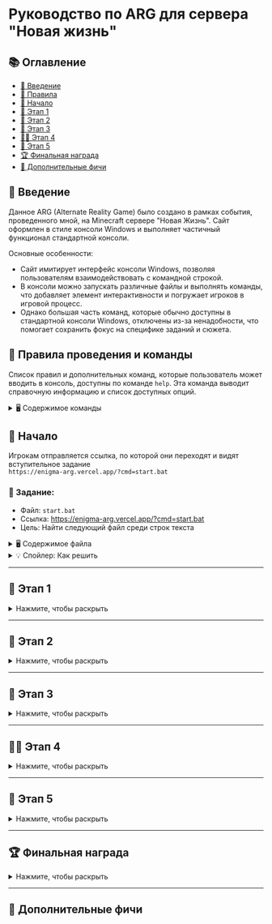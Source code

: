 # Руководство по ARG для сервера "Новая жизнь"

## 📚 Оглавление
- [📌 Введение](#введение)
- [📖 Правила](#📖-правила-проведения-и-команды)
- [🚀 Начало](#🚀-начало)
- [🔑 Этап 1](#🔑-этап-1)
- [🧩 Этап 2](#🧩-этап-2)
- [🔢 Этап 3](#🔢-этап-3)
- [🕵️‍♂️ Этап 4](#🕵️‍♂️-этап-4)
- [🎯 Этап 5](#🎯-этап-5)
- [🏆 Финальная награда](#🏆-финальная-награда)
- [🧰 Дополнительные фичи](#🧰-дополнительные-фичи)

## 📌 Введение
Данное ARG (Alternate Reality Game) было создано в рамках события, проведенного мной, на Minecraft сервере "Новая Жизнь".
Сайт оформлен в стиле консоли Windows и выполняет частичный функционал стандартной консоли.

Основные особенности:
* Сайт имитирует интерфейс консоли Windows, позволяя пользователям взаимодействовать с командной строкой.
* В консоли можно запускать различные файлы и выполнять команды, что добавляет элемент интерактивности и погружает игроков в игровой процесс.
* Однако большая часть команд, которые обычно доступны в стандартной консоли Windows, отключены из-за ненадобности, что помогает сохранить фокус на специфике заданий и сюжета.


## 📖 Правила проведения и команды
Список правил и дополнительных команд, которые пользователь может вводить в консоль, доступны по команде `help`. Эта команда выводит справочную информацию и список доступных опций.
<details>
  <summary>🖥️ Содержимое команды</summary>
  <img src="https://github.com/user-attachments/assets/d56031f8-0221-4d76-a1a3-fea3f532705e" alt="start.bat">
</details>

## 🚀 Начало
Игрокам отправляется ссылка, по которой они переходят и видят вступительное задание  
`https://enigma-arg.vercel.app/?cmd=start.bat`

### 📜 Задание:
* Файл: `start.bat`
* Ссылка: https://enigma-arg.vercel.app/?cmd=start.bat
* Цель: Найти следующий файл среди строк текста

<details>
  <summary>🖥️ Содержимое файла</summary>
  <img src="https://github.com/user-attachments/assets/c3863d30-12fe-44fe-a02b-3b5155f9a9f3" alt="start.bat">
</details>

<details>
  <summary>💡 Спойлер: Как решить</summary>
  
  1. Выделяем текст сообщения
  2. Копируем название файла следующего задания
  3. Используем его: `key-1.bat`
  <img src="https://github.com/user-attachments/assets/1c039035-44b7-4a28-9706-9f9330f77a74" alt="start.bat">
</details>

---

## 🔑 Этап 1
<details>
<summary>Нажмите, чтобы раскрыть</summary>

  ### 📜 Задание:
  - Файл: `key-1.bat`  
  - Ссылка: https://enigma-arg.vercel.app/?cmd=key-1.bat  
  - Цель: Понять какие числа необходимо выбрать, найти их сумму и умножить на количество чисел  

<details>
  <summary>🖥️ Содержимое файла</summary>
  <img src="https://github.com/user-attachments/assets/83a2bd9f-1e7f-4457-bf7f-19593a851619" alt="key-1.bat">
</details>

<details>
  <summary>💡 Спойлер: Как решить</summary>
  
  1. Ищем все заглавные буквы которые выбиваются из основного текста (Из букв можно составить слово ЗАГАДКА)
  2. Находим [порядковый номер буквы](https://planetcalc.ru/3514/) в алфавите
  3. Суммируем каждый порядковый номер (9+1+4+1+5+12+1 = 33)
  4. Умножаем их на количество букв (33 * 7 = 231)
  5. Вводим ответ: `key-1.bat 231`
  <img src="https://github.com/user-attachments/assets/bc0cfdcb-1511-464b-a27d-f060a6b43745" alt="key-1.bat">
</details>
</details>

---

## 🧩 Этап 2
<details>
  <summary>Нажмите, чтобы раскрыть</summary>
  
  ### 📜 Задание:
* Файл: `key-2-hashed.bat`
* Ссылка: https://enigma-arg.vercel.app/?cmd=key-2-hashed.bat
* Цель: Преобразовать строку с числами в знаменитую фразу Цезаря

<details>
  <summary>🖥️ Содержимое файла</summary>
  <img src="https://github.com/user-attachments/assets/3ba0c334-f31b-4cc5-9e89-2b5ff2f5e06c" alt="key-2-hashed.bat">
</details>

<details>
  <summary>💡 Спойлер: Как решить</summary>

  1. Преобразовываем набор чисел в строку букв по [порядковому номеру букв](https://planetcalc.ru/3514/) (ЩЪТВОХ, ЭЛТНОХ, ЩШКОНТХ)
  2. Используя [шифр Цезаря](https://planetcalc.ru/1434/) расшифровываем послание
  3. Вводим ответ: `key-2-hashed.bat ПРИШЕЛ, УВИДЕЛ, ПОБЕДИЛ`
  <img src="https://github.com/user-attachments/assets/f262028d-29ca-45fb-971e-9b6e4cfcf723" alt="key-2-hashed.bat">
</details>
</details>

---

## 🔢 Этап 3
<details>
  <summary>Нажмите, чтобы раскрыть</summary>
  
  ### 📜 Задание:
* Файл: `key-3-secured.bat`
* Ссылка: https://enigma-arg.vercel.app/?cmd=key-3-secured.bat
* Цель: Преобразовать строку с символами в ссылку

<details>
  <summary>🖥️ Содержимое файла</summary>
  <img src="https://github.com/user-attachments/assets/ac5c6263-3377-4e0b-8320-065b15d67767" alt="key-3-secured.bat">
</details>

<details>
  <summary>💡 Спойлер: Как решить</summary>

  1. Используя клавиатуру сдвигаем цифры в числе вправо тем самым получив простые числа `12 26 32 => 23 37 43`
  2. По такому же принципу сдвигаем все символы в тексте `swwo_axykj_iuk.ibuib/gevb => deep_sculk_oil.onion/hrbn`
  3. Либо используем [специальный сайт](https://www.dcode.fr/keyboard-shift-cipher) который сам расшифрует эту строку
  4. Вводим ответ: `key-3-secured.bat deep_sculk_oil.onion/hrbn`
  <img src="https://github.com/user-attachments/assets/9aa2a25d-adad-4216-be3f-4a80f8d9fdca" alt="key-3-secured.bat">
</details>
</details>

---

## 🕵️‍♂️ Этап 4
<details>
  <summary>Нажмите, чтобы раскрыть</summary>
  
  ### 📜 Задание:
* Файл: `key-4-crypted.bat`
* Ссылка: https://enigma-arg.vercel.app/?cmd=key-4-crypted.bat
* Цель: Используя сайты в сети Tor отыскать финальный файл

<details>
  <summary>🖥️ Содержимое файла</summary>
  <img src="https://github.com/user-attachments/assets/dc5ea080-d12f-424f-982f-d3e36a007898" alt="key-4-crypted.bat">
</details>

<details>
  <summary>💡 Спойлер: Как решить</summary>

  1. Используем уже имеющуюся ссылку `key-4-crypted.bat deep_sculk_oil.onion/hrbn`

<details>
  <summary>🔗 Первый сайт</summary>
  <img src="https://github.com/user-attachments/assets/9f2c9c5b-71a0-4961-8b94-335056c87e6f" alt="key-4-crypted.bat">
</details>

  2. На открывшимся сайте нажимаем на ссылку ведущую на специальную [группу вк](https://vk.com/enigma2347) созданную для ARG
  3. Обращаем внимание на описание группы где написана подсказка "Шифр Виженера", так же там указан ключ для расшифровки

<details>
  <summary>🔗 Описание группы</summary>
  <img src="https://github.com/user-attachments/assets/b99f8f98-8ef3-4585-b5c9-81bc417e6325" alt="key-4-crypted.bat">
</details>

4. Копируем зашифрованную ссылку из группы `hrmv_ecyys_uul.saquz/hvov*ggtl=qqxqcxvdk-7`

<details>
  <summary>🔗 Контент группы</summary>
  <img src="https://github.com/user-attachments/assets/8ca0dd44-0386-4e6a-847e-7c8ecb62dd95" alt="key-4-crypted.bat">
</details>

  5. Используя сайт с [шифром Виженера](https://planetcalc.ru/2468/) преобразовываем ссылку в ее первоначальный вид
  6. Вводим новую ссылку в консоль `key-4-crypted.bat deep_sculk_oil.onion/hrbn*auth=directive-7n`

<details>
  <summary>🔗 Второй сайт</summary>
  <img src="https://github.com/user-attachments/assets/95781d6a-73e4-4d43-8e52-0bdd50e6fe97" alt="key-4-crypted.bat">
</details>

  7. Открываем картинку и находим на ней название файла:
     - **7.1.** Скачиваем картинку и открываем ее
     - **7.2.** Внимательно рассматриваем картинку и находим на ней название файла `key-5-XX-XX-XX-XX.bat`
     - **7.3.** Повышаем контрастность, чтобы сделать текст более заметным, если текст не видно
  8. На сервере "Новая жизнь" добираемся до координат указанных на сайте `X-95.5130, Z488.4790`

<details>
  <summary>🗺️ Локация с сервера</summary>
  <img src="https://github.com/user-attachments/assets/62bfbcaf-82ad-4201-833d-b154df1220c8" alt="key-4-crypted.bat">
</details>

  8. Заменяем XX в названии файла на цифры указанные на сервере
  9. Используем файл: `key-5-25-14-99-37.bat`
</details>
</details>

---

## 🎯 Этап 5
<details>
  <summary>Нажмите, чтобы раскрыть</summary>
  
  ### 📜 Задание:
* Файл: `key-5-25-14-99-37.bat`
* Ссылка: https://enigma-arg.vercel.app/?cmd=key-5-25-14-99-37.bat
* Цель: Добраться до финальной загадки и отыскать приз

<details>
  <summary>🖥️ Содержимое файла</summary>
  <img src="https://github.com/user-attachments/assets/b7ea53b6-139a-420b-b28e-df06a0277473" alt="key-5-25-14-99-37.bat">
</details>

<details>
  <summary>💡 Спойлер: Как решить</summary>

  1. На сервере "Новая жизнь" добираемся до координат указанных в сообщении `X37 Z618`

<details>
  <summary>🗺️ Локация с сервера</summary>
  <img src="https://github.com/user-attachments/assets/71b31af0-e9ab-4b65-9e08-c29dcd987cfe" alt="key-5-25-14-99-37.bat">
</details>

  2. Берем за 0 закрытый люк и за 1 открытый люк
  3. Используем сайт для преобразования [бинарного кода в текст](https://decodeit.ru/binary/) и получаем координаты приза
  4. Добираемся до месторасположения награды
</details>
</details>

---

## 🏆 Финальная награда
<details>
  <summary>Нажмите, чтобы раскрыть</summary>
  
<details>
  <summary>📦 Шалкер с наградой</summary>
  <img src="https://github.com/user-attachments/assets/1ef511b2-f5c2-4a5e-8810-14f55d5775f6" alt="reward">
</details>

<details>
  <summary>📜 Книжка с поздравлениями</summary>
  <img src="https://github.com/user-attachments/assets/cb286990-3a2d-484e-a132-50902900af9c" alt="reward">
  <img src="https://github.com/user-attachments/assets/9fd73f86-649d-4c6a-ae1f-1c42788fbc83" alt="reward">
  <img src="https://github.com/user-attachments/assets/df5985a0-9a93-40fe-b9a1-50838b9cfb5e" alt="reward">
  <img src="https://github.com/user-attachments/assets/f428d7d2-80f9-4af5-bdce-5acbf61ad82f" alt="reward">
</details>
</details>


---

## 🧰 Дополнительные фичи

